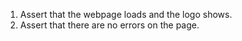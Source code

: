 1. Assert that the webpage loads and the logo shows.
2. Assert that there are no errors on the page.